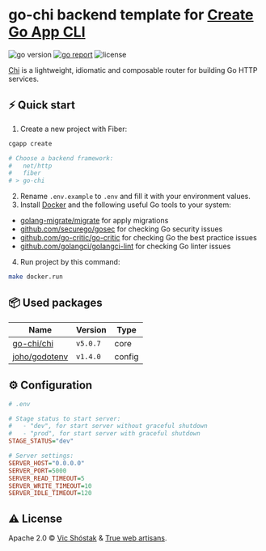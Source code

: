 # go-chi backend template for [Create Go App CLI](https://github.com/create-go-app/cli)

<img src="https://img.shields.io/badge/Go-1.17+-00ADD8?style=for-the-badge&logo=go" alt="go version" />&nbsp;<a href="https://goreportcard.com/report/github.com/create-go-app/fiber-go-template" target="_blank"><img src="https://img.shields.io/badge/Go_report-A+-success?style=for-the-badge&logo=none" alt="go report" /></a>&nbsp;<img src="https://img.shields.io/badge/license-Apache_2.0-red?style=for-the-badge&logo=none" alt="license" />

[Chi](https://go-chi.io/#/) is a lightweight, idiomatic and composable router for building Go HTTP services.

## ⚡️ Quick start

1. Create a new project with Fiber:

```bash
cgapp create

# Choose a backend framework:
#   net/http
#   fiber
# > go-chi
```

2. Rename `.env.example` to `.env` and fill it with your environment values.
3. Install [Docker](https://www.docker.com/get-started) and the following useful Go tools to your system:

- [golang-migrate/migrate](https://github.com/golang-migrate/migrate#cli-usage) for apply migrations
- [github.com/securego/gosec](https://github.com/securego/gosec) for checking Go security issues
- [github.com/go-critic/go-critic](https://github.com/go-critic/go-critic) for checking Go the best practice issues
- [github.com/golangci/golangci-lint](https://github.com/golangci/golangci-lint) for checking Go linter issues

4. Run project by this command:

```bash
make docker.run
```

## 📦 Used packages

| Name                                                                  | Version  | Type       |
|-----------------------------------------------------------------------| -------- | ---------- |
| [go-chi/chi](https://github.com/go-chi/chi)                           | `v5.0.7` | core       |
| [joho/godotenv](https://github.com/joho/godotenv)                     | `v1.4.0` | config     |

## ⚙️ Configuration

```ini
# .env

# Stage status to start server:
#   - "dev", for start server without graceful shutdown
#   - "prod", for start server with graceful shutdown
STAGE_STATUS="dev"

# Server settings:
SERVER_HOST="0.0.0.0"
SERVER_PORT=5000
SERVER_READ_TIMEOUT=5
SERVER_WRITE_TIMEOUT=10
SERVER_IDLE_TIMEOUT=120
```

## ⚠️ License

Apache 2.0 &copy; [Vic Shóstak](https://shostak.dev/) & [True web artisans](https://1wa.co/).
